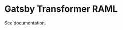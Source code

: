 # Gatsby Transformer RAML

See [documentation](https://commercetools-docs-kit.vercel.app/documentation/configuration/plugins#gatsby-transformer-raml).
